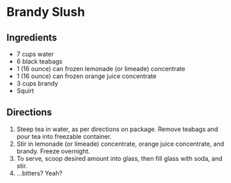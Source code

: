 # Brandy Slush

## Ingredients

- 7 cups water
- 6 black teabags
- 1 (16 ounce) can frozen lemonade (or limeade) concentrate
- 1 (16 ounce) can frozen orange juice concentrate
- 3 cups brandy
- Squirt

## Directions

1. Steep tea in water, as per directions on package. Remove teabags and pour tea into freezable container. 
2. Stir in lemonade (or limeade) concentrate, orange juice concentrate, and brandy. Freeze overnight.
3. To serve, scoop desired amount into glass, then fill glass with soda, and stir.
4. ...bitters? Yeah?
